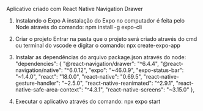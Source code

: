 Aplicativo criado com React Native Navigation Drawer

1. Instalando o Expo
A instalação do Expo no computador é feita pelo Node através do comando:
npm install -g expo-cli

2. Criar o projeto
Entrar na pasta que o projeto será criado através do cmd ou terminal do vscode e digitar o comando:
npx create-expo-app <nome do projeto>

3. Instalar as dependências do arquivo package.json através do node:
"dependencies": {
    "@react-navigation/drawer": "^6.4.4",
    "@react-navigation/native": "^6.0.12",
    "expo": "~46.0.9",
    "expo-status-bar": "~1.4.0",
    "react": "18.0.0",
    "react-native": "0.69.5",
    "react-native-gesture-handler": "~2.5.0",
    "react-native-reanimated": "^2.9.1",
    "react-native-safe-area-context": "^4.3.1",
    "react-native-screens": "~3.15.0"
  },

4. Executar o aplicativo através do comando:
npx expo start

